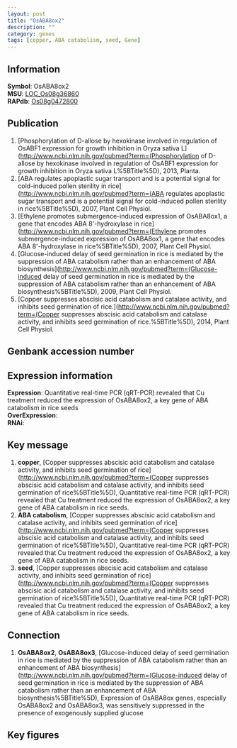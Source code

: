 ```yaml
---
layout: post
title: "OsABA8ox2"
description: ""
category: genes
tags: [copper, ABA catabolism, seed, Gene]
---
```


## Information
__Symbol__: OsABA8ox2  
__MSU__: [LOC_Os08g36860](http://rice.plantbiology.msu.edu/cgi-bin/ORF_infopage.cgi?orf=LOC_Os08g36860)  
__RAPdb__: [Os08g0472800](http://rapdb.dna.affrc.go.jp/viewer/gbrowse_details/irgsp1?name=Os08g0472800)  

## Publication
1. [Phosphorylation of D-allose by hexokinase involved in regulation of OsABF1 expression for growth inhibition in Oryza sativa L](http://www.ncbi.nlm.nih.gov/pubmed?term=(Phosphorylation of D-allose by hexokinase involved in regulation of OsABF1 expression for growth inhibition in Oryza sativa L%5BTitle%5D), 2013, Planta.
2. [ABA regulates apoplastic sugar transport and is a potential signal for cold-induced pollen sterility in rice](http://www.ncbi.nlm.nih.gov/pubmed?term=(ABA regulates apoplastic sugar transport and is a potential signal for cold-induced pollen sterility in rice%5BTitle%5D), 2007, Plant Cell Physiol.
3. [Ethylene promotes submergence-induced expression of OsABA8ox1, a gene that encodes ABA 8'-hydroxylase in rice](http://www.ncbi.nlm.nih.gov/pubmed?term=(Ethylene promotes submergence-induced expression of OsABA8ox1, a gene that encodes ABA 8'-hydroxylase in rice%5BTitle%5D), 2007, Plant Cell Physiol.
4. [Glucose-induced delay of seed germination in rice is mediated by the suppression of ABA catabolism rather than an enhancement of ABA biosynthesis](http://www.ncbi.nlm.nih.gov/pubmed?term=(Glucose-induced delay of seed germination in rice is mediated by the suppression of ABA catabolism rather than an enhancement of ABA biosynthesis%5BTitle%5D), 2009, Plant Cell Physiol.
5. [Copper suppresses abscisic acid catabolism and catalase activity, and inhibits seed germination of rice.](http://www.ncbi.nlm.nih.gov/pubmed?term=(Copper suppresses abscisic acid catabolism and catalase activity, and inhibits seed germination of rice.%5BTitle%5D), 2014, Plant Cell Physiol.

## Genbank accession number

## Expression information
__Expression__: Quantitative real-time PCR (qRT-PCR) revealed that Cu treatment reduced the expression of OsABA8ox2, a key gene of ABA catabolism in rice seeds  
__OverExpression__:  
__RNAi__:  

## Key message
1. __copper__, [Copper suppresses abscisic acid catabolism and catalase activity, and inhibits seed germination of rice](http://www.ncbi.nlm.nih.gov/pubmed?term=(Copper suppresses abscisic acid catabolism and catalase activity, and inhibits seed germination of rice%5BTitle%5D), Quantitative real-time PCR (qRT-PCR) revealed that Cu treatment reduced the expression of OsABA8ox2, a key gene of ABA catabolism in rice seeds.
2. __ABA catabolism__, [Copper suppresses abscisic acid catabolism and catalase activity, and inhibits seed germination of rice](http://www.ncbi.nlm.nih.gov/pubmed?term=(Copper suppresses abscisic acid catabolism and catalase activity, and inhibits seed germination of rice%5BTitle%5D), Quantitative real-time PCR (qRT-PCR) revealed that Cu treatment reduced the expression of OsABA8ox2, a key gene of ABA catabolism in rice seeds.
3. __seed__, [Copper suppresses abscisic acid catabolism and catalase activity, and inhibits seed germination of rice](http://www.ncbi.nlm.nih.gov/pubmed?term=(Copper suppresses abscisic acid catabolism and catalase activity, and inhibits seed germination of rice%5BTitle%5D), Quantitative real-time PCR (qRT-PCR) revealed that Cu treatment reduced the expression of OsABA8ox2, a key gene of ABA catabolism in rice seeds.

## Connection
1. __OsABA8ox2__, __OsABA8ox3__, [Glucose-induced delay of seed germination in rice is mediated by the suppression of ABA catabolism rather than an enhancement of ABA biosynthesis](http://www.ncbi.nlm.nih.gov/pubmed?term=(Glucose-induced delay of seed germination in rice is mediated by the suppression of ABA catabolism rather than an enhancement of ABA biosynthesis%5BTitle%5D),  Expression of OsABA8ox genes, especially OsABA8ox2 and OsABA8ox3, was sensitively suppressed in the presence of exogenously supplied glucose

## Key figures


